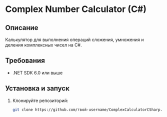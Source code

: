 # Complex Number Calculator (C#)

## Описание
Калькулятор для выполнения операций сложения, умножения и деления комплексных чисел на C#.

## Требования
- .NET SDK 6.0 или выше

## Установка и запуск

1. Клонируйте репозиторий:
   ```bash
   git clone https://github.com/твой-username/ComplexCalculatorCSharp.git
